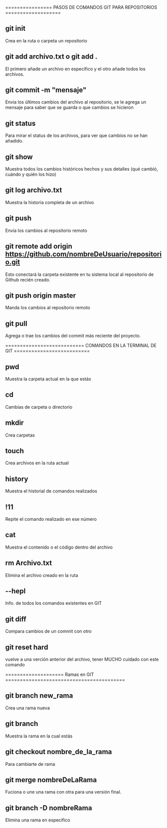 
================ PASOS DE COMANDOS GIT PARA REPOSITORIOS ===================

git init
------------------------------------------------------------------------------  

Crea en la ruta o carpeta un repositorio 

git add archivo.txt o git add . 
------------------------------------------------------------------------------  

El primero añade un archivo en especifico y el otro añade todos los archivos.
 

git commit -m "mensaje"
------------------------------------------------------------------------------  

Envia los últimos cambios del archivo al repositorio, se le agrega un mensaje para saber que se guarda o que
cambios se hicieron
          

git status
------------------------------------------------------------------------------  

Para mirar el status de los archivos, para ver que cambios no se han añadido.
        

git show 
------------------------------------------------------------------------------  

Muestra todos los cambios históricos hechos y sus detalles (qué cambió, cuándo y quién los hizo)

git log archivo.txt 
------------------------------------------------------------------------------  

Muestra la historia completa de un archivo 
       

git push
------------------------------------------------------------------------------  

Envía los cambios al repositorio remoto

git remote add origin https://github.com/nombreDeUsuario/repositorio.git
------------------------------------------------------------------------------  

Esto conectará la carpeta existente en tu sistema local al repositorio de Github recién creado.


git push origin master
------------------------------------------------------------------------------  

Manda los cambios al repositorio remoto


git pull
------------------------------------------------------------------------------  

Agrega o trae los cambios del commit más reciente del proyecto.




=========================== COMANDOS EN LA TERMINAL DE GIT ==========================

pwd
------------------------------------------------------------------------------  

Muestra la carpeta actual en la que estás
  

cd 
------------------------------------------------------------------------------  

Cambias de carpeta o directorio
  

mkdir
------------------------------------------------------------------------------  

Crea carpetas
  

touch 
------------------------------------------------------------------------------  

Crea archivos en la ruta actual
  

history
------------------------------------------------------------------------------  

Muestra el historial de comandos realizados
  

!11
------------------------------------------------------------------------------  

Repite el comando realizado en ese número
  

cat
------------------------------------------------------------------------------  

Muestra el contenido o el código dentro del archivo
  

rm Archivo.txt
------------------------------------------------------------------------------  

Elimina el archivo creado en la ruta
  

--hepl
------------------------------------------------------------------------------  

Info. de todos los comandos existentes en GIT
  

git diff
------------------------------------------------------------------------------  

Compara cambios de un commit con otro
  

git reset  hard
------------------------------------------------------------------------------  

vuelve a una verción anterior del archivo, tener MUCHO cuidado con este comando


==================== Ramas en GIT =========================================

git branch new_rama
------------------------------------------------------------------------------  

Crea una rama nueva
     

git branch
------------------------------------------------------------------------------  

Muestra la rama en la cual estás
     

git checkout nombre_de_la_rama
------------------------------------------------------------------------------  

Para cambiarte de rama
     

git merge nombreDeLaRama
------------------------------------------------------------------------------  

Fuciona o une una rama con otra para una versión final.
                

git branch -D nombreRama
------------------------------------------------------------------------------  

Elimina una rama en especifico
     

